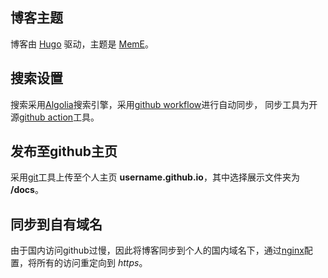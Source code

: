 ## 博客主题
博客由 [Hugo](https://gohugo.io/) 驱动，主题是 [MemE](https://github.com/reuixiy/hugo-theme-meme)。
## 搜索设置
搜索采用[Algolia](https://www.algolia.com/)搜索引擎，采用[github workflow](https://docs.github.com/en/actions/using-workflows)进行自动同步，
同步工具为开源[github action](https://github.com/iChochy/Algolia-Upload-Records)工具。
## 发布至github主页
采用[git](https://git-scm.com/)工具上传至个人主页 **username.github.io**，其中选择展示文件夹为 **/docs**。
## 同步到自有域名
由于国内访问github过慢，因此将博客同步到个人的国内域名下，通过[nginx](https://nginx.org/)配置，将所有的访问重定向到 *https*。